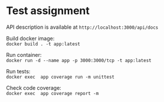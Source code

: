 # Test assignment
API description is available at `http://localhost:3000/api/docs`

Build docker image:\
`docker build . -t app:latest`

Run container:\
`docker run -d --name app -p 3000:3000/tcp -t app:latest`

Run tests:\
`docker exec  app coverage run -m unittest`

Check code coverage:\
`docker exec  app coverage report -m`